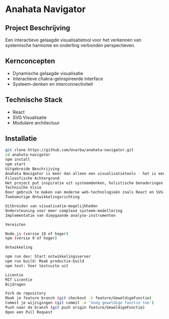 # Anahata Navigator

## Project Beschrijving
Een interactieve gelaagde visualisatietool voor het verkennen van systemische harmonie en onderling verbonden perspectieven.

## Kernconcepten
- Dynamische gelaagde visualisatie
- Interactieve chakra-geïnspireerde interface
- Systeem-denken en interconnectiviteit

## Technische Stack
- React
- SVG Visualisatie
- Modulaire architectuur

## Installatie
```bash
git clone https://github.com/Uxarba/anahata-navigator.git
cd anahata-navigator
npm install
npm start
Uitgebreide Beschrijving
Anahata Navigator is meer dan alleen een visualisatietools - het is een verkenningsplatform voor systemische samenhang en onderling verbonden perspectieven. Geïnspireerd door het hartchakra (Anahata) symboliseert dit project de fundamentele verbindingen die onderliggende systemen bij elkaar houden.
Filosofische Achtergrond
Het project put inspiratie uit systeemdenken, holistische benaderingen en de diepere principes van interconnectiviteit. Net zoals het hartchakra staat voor balans en harmonie, streeft de Anahata Navigator ernaar complexe concepten op een intuïtieve en visueel aantrekkelijke manier te ontsluiten.
Technische Visie
Door gebruik te maken van moderne web-technologieën zoals React en SVG-visualisatie, creëert de Anahata Navigator een dynamisch platform waar lagen, perspectieven en verbindingen vloeiend kunnen worden verkend en gemanipuleerd.
Toekomstige Ontwikkelingsrichting

Uitbreiden van visualisatie-mogelijkheden
Ondersteuning voor meer complexe systeem-modellering
Implementatie van diepgaande analyse-instrumenten

Vereisten

Node.js (versie 18 of hoger)
npm (versie 9 of hoger)

Ontwikkeling

npm run dev: Start ontwikkelingsserver
npm run build: Maak productie-build
npm test: Voer testsuite uit

Licentie
MIT Licentie
Bijdragen

Fork de repository
Maak je feature branch (git checkout -b feature/GeweldigeFunctie)
Commit je wijzigingen (git commit -m 'Voeg geweldige functie toe')
Push naar de branch (git push origin feature/GeweldigeFunctie)
Open een Pull Request
